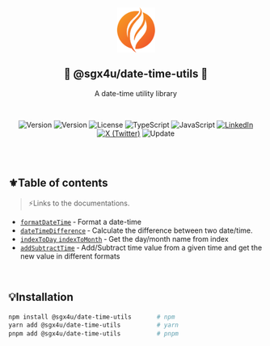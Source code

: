 <p align="center">
	<img src="https://github.com/sgx4u/sgx4u-date-time-utils/blob/develop/logo.svg?raw=true" width="75px" align="center" alt="SGX4U" />
	<h2 align="center">🌟 @sgx4u/date-time-utils 🌟</h2>
	<p align="center">A date-time utility library</p>
</p>

<br/>

<p align="center">
	<!-- NPM Version -->
	<img src="https://img.shields.io/npm/v/%40sgx4u%2Fdate-time-utils?style=for-the-badge&labelColor=353535&color=3b82f6" alt="Version">
	<!-- Tests -->
	<img src="https://img.shields.io/badge/test%20passing-65a30d?style=for-the-badge" alt="Version">
	<!-- License -->
	<img src="https://img.shields.io/github/license/sgx4u/sgx4u-date-time-utils?style=for-the-badge&labelColor=353535&color=4f46e5" alt="License">
	<!-- TypeScript -->
	<img src="https://img.shields.io/badge/typescript-%23007ACC.svg?style=for-the-badge&logo=typescript&logoColor=white" alt="TypeScript">
	<!-- JavaScript -->
	<img src="https://img.shields.io/badge/javascript-%23323330.svg?style=for-the-badge&logo=javascript&logoColor=%23F7DF1E" alt="JavaScript">
	<!-- LinkedIn -->
	<a href="https://www.linkedin.com/in/sgx4u" rel="nofollow"><img src="https://img.shields.io/twitter/url?url=https%3A%2F%2Fwww.linkedin.com%2Fin%2Fsgx4u%2F&style=for-the-badge&logo=linkedin&label=SGX4U&labelColor=%230077B5&color=%23353535" alt="LinkedIn"></a>
	<!-- X (Twitter) -->
	<a href="https://x.com/sgx4u" rel="nofollow"><img src="https://img.shields.io/twitter/url?url=https%3A%2F%2Fx.com%2Fsgx4u&style=for-the-badge&logo=x&label=sgx4u&labelColor=353535" alt="X (Twitter)"></a>
	<!-- Last Update -->
	<img src="https://img.shields.io/npm/last-update/%40sgx4u%2Fdate-time-utils?style=for-the-badge&labelColor=353535&color=f15b2a" alt="Update">
</p>

<br/>
<br/>

## ⚜️Table of contents

> ⚡Links to the documentations.

-   [`formatDateTime`](https://github.com/sgx4u/sgx4u-date-time-utils/blob/develop/src/format-date-time/format-date-time.md) &dash; Format a date-time
-   [`dateTimeDifference`](https://github.com/sgx4u/sgx4u-date-time-utils/blob/develop/src/date-time-difference/date-time-difference.md) &dash; Calculate the difference between two date/time.
-   [`indexToDay` `indexToMonth`](https://github.com/sgx4u/sgx4u-date-time-utils/blob/develop/src/index-to-name/index-to-name.md) &dash; Get the day/month name from index
-   [`addSubtractTime`](https://github.com/sgx4u/sgx4u-date-time-utils/blob/develop/src/add-subtract-time/add-subtract-time.md) &dash; Add/Subtract time value from a given time and get the new value in different formats

<br/>

## 💡Installation

```sh
npm install @sgx4u/date-time-utils       # npm
yarn add @sgx4u/date-time-utils          # yarn
pnpm add @sgx4u/date-time-utils          # pnpm
```
